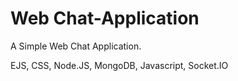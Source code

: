 # Web Chat-Application

A Simple Web Chat Application.

EJS,  CSS,  Node.JS,  MongoDB,  Javascript, Socket.IO